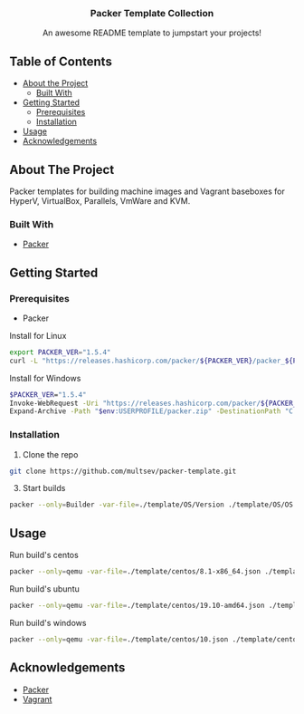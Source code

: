 <!-- PROJECT LOGO -->
<br />
<p align="center">
  <h3 align="center">Packer Template Collection</h3>

  <p align="center">
    An awesome README template to jumpstart your projects!
  </p>
</p>



<!-- TABLE OF CONTENTS -->
## Table of Contents

* [About the Project](#about-the-project)
  * [Built With](#built-with)
* [Getting Started](#getting-started)
  * [Prerequisites](#prerequisites)
  * [Installation](#installation)
* [Usage](#usage)
* [Acknowledgements](#acknowledgements)



<!-- ABOUT THE PROJECT -->
## About The Project

Packer templates for building machine images and Vagrant baseboxes for HyperV, VirtualBox, Parallels, VmWare and KVM.

### Built With
* [Packer](https://getbootstrap.com)

<!-- GETTING STARTED -->
## Getting Started

### Prerequisites
* Packer

Install for Linux
```sh
export PACKER_VER="1.5.4"
curl -L "https://releases.hashicorp.com/packer/${PACKER_VER}/packer_${PACKER_VER}_linux_amd64.zip" -o packer.zip && sudo unzip packer.zip -d "/usr/sbin" && rm -f packer.zip
```

Install for Windows
```sh
$PACKER_VER="1.5.4"
Invoke-WebRequest -Uri "https://releases.hashicorp.com/packer/${PACKER_VER}/packer_${PACKER_VER}_windows_amd64.zip" -OutFile "$env:USERPROFILE/packer.zip"
Expand-Archive -Path "$env:USERPROFILE/packer.zip" -DestinationPath "C:\Program Files"
```

### Installation

1. Clone the repo
```sh
git clone https://github.com/multsev/packer-template.git
```
3. Start builds
```sh
packer --only=Builder -var-file=./template/OS/Version ./template/OS/OS
```

<!-- USAGE EXAMPLES -->
## Usage

Run build's centos
```sh
packer --only=qemu -var-file=./template/centos/8.1-x86_64.json ./template/centos/centos.json
```
Run build's ubuntu
```sh
packer --only=qemu -var-file=./template/centos/19.10-amd64.json ./template/centos/ubuntu.json
```
Run build's windows
```sh
packer --only=qemu -var-file=./template/centos/10.json ./template/centos/windows.json
```
<!-- ACKNOWLEDGEMENTS -->
## Acknowledgements
* [Packer](https://getbootstrap.com)
* [Vagrant](https://www.vagrantup.com/)





<!-- MARKDOWN LINKS & IMAGES -->
<!-- https://www.markdownguide.org/basic-syntax/#reference-style-links -->
